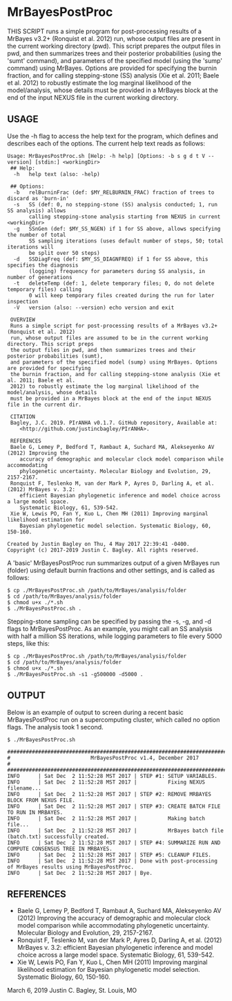 # MrBayesPostProc

THIS SCRIPT runs a simple program for post-processing results of a MrBayes v3.2+ (Ronquist et al. 2012) run, whose output files are present in the current working directory (pwd). This script prepares the output files in pwd, and then summarizes trees and their posterior probabilities (using the 'sumt' command), and parameters of the specified model (using the 'sump' command) using MrBayes. Options are provided for specifying the burnin fraction, and for calling stepping-stone (SS) analysis (Xie et al. 2011; Baele et al. 2012) to robustly estimate the log marginal likelihood of the model/analysis, whose details must be provided in a MrBayes block at the end of the input NEXUS file in the current working directory.

## USAGE

Use the -h flag to access the help text for the program, which defines and describes each of the options. The current help text reads as follows:

```
Usage: MrBayesPostProc.sh [Help: -h help] [Options: -b s g d t V --version] [stdin:] <workingDir> 
 ## Help:
  -h   help text (also: -help)

 ## Options:
  -b   relBurninFrac (def: $MY_RELBURNIN_FRAC) fraction of trees to discard as 'burn-in'
  -s   SS (def: 0, no stepping-stone (SS) analysis conducted; 1, run SS analysis) allows
       calling stepping-stone analysis starting from NEXUS in current <workingDir>
  -g   SSnGen (def: $MY_SS_NGEN) if 1 for SS above, allows specifying the number of total 
       SS sampling iterations (uses default number of steps, 50; total iterations will 
       be split over 50 steps) 
  -d   SSDiagFreq (def: $MY_SS_DIAGNFREQ) if 1 for SS above, this specifies the diagnosis 
       (logging) frequency for parameters during SS analysis, in number of generations
  -t   deleteTemp (def: 1, delete temporary files; 0, do not delete temporary files) calling
       0 will keep temporary files created during the run for later inspection 
  -V   version (also: --version) echo version and exit

 OVERVIEW
 Runs a simple script for post-processing results of a MrBayes v3.2+ (Ronquist et al. 2012)
 run, whose output files are assumed to be in the current working directory. This script preps 
 the output files in pwd, and then summarizes trees and their posterior probabilities (sumt), 
 and parameters of the specified model (sump) using MrBayes. Options are provided for specifying 
 the burnin fraction, and for calling stepping-stone analysis (Xie et al. 2011; Baele et al.
 2012) to robustly estimate the log marginal likelihood of the model/analysis, whose details 
 must be provided in a MrBayes block at the end of the input NEXUS file in the current dir.

 CITATION
 Bagley, J.C. 2019. PIrANHA v0.1.7. GitHub repository, Available at: 
	<http://github.com/justincbagley/PIrANHA>.

 REFERENCES
 Baele G, Lemey P, Bedford T, Rambaut A, Suchard MA, Alekseyenko AV (2012) Improving the 
    accuracy of demographic and molecular clock model comparison while accommodating 
    phylogenetic uncertainty. Molecular Biology and Evolution, 29, 2157-2167.
 Ronquist F, Teslenko M, van der Mark P, Ayres D, Darling A, et al. (2012) MrBayes v. 3.2: 
    efficient Bayesian phylogenetic inference and model choice across a large model space. 
    Systematic Biology, 61, 539-542. 
 Xie W, Lewis PO, Fan Y, Kuo L, Chen MH (2011) Improving marginal likelihood estimation for 
    Bayesian phylogenetic model selection. Systematic Biology, 60, 150-160.

Created by Justin Bagley on Thu, 4 May 2017 22:39:41 -0400.
Copyright (c) 2017-2019 Justin C. Bagley. All rights reserved.
```

A 'basic' MrBayesPostProc run summarizes output of a given MrBayes run (folder) using default burnin fractions and other settings, and is called as follows:

```
$ cp ./MrBayesPostProc.sh /path/to/MrBayes/analysis/folder
$ cd /path/to/MrBayes/analysis/folder
$ chmod u+x ./*.sh
$ ./MrBayesPostProc.sh .
```

Stepping-stone sampling can be specified by passing the -s, -g, and -d flags to MrBayesPostProc. As an example, you might call an SS analysis with half a million SS iterations, while logging parameters to file every 5000 steps, like this:

```
$ cp ./MrBayesPostProc.sh /path/to/MrBayes/analysis/folder
$ cd /path/to/MrBayes/analysis/folder
$ chmod u+x ./*.sh
$ ./MrBayesPostProc.sh -s1 -g500000 -d5000 .
```


## OUTPUT

Below is an example of output to screen during a recent basic MrBayesPostProc run on a supercomputing cluster, which called no option flags. The analysis took 1 second.

```
$ ./MrBayesPostProc.sh

##########################################################################################
#                          MrBayesPostProc v1.4, December 2017                           #
##########################################################################################
INFO      | Sat Dec  2 11:52:28 MST 2017 | STEP #1: SETUP VARIABLES. 
INFO      | Sat Dec  2 11:52:28 MST 2017 |          Fixing NEXUS filename... 
INFO      | Sat Dec  2 11:52:28 MST 2017 | STEP #2: REMOVE MRBAYES BLOCK FROM NEXUS FILE. 
INFO      | Sat Dec  2 11:52:28 MST 2017 | STEP #3: CREATE BATCH FILE TO RUN IN MRBAYES. 
INFO      | Sat Dec  2 11:52:28 MST 2017 |          Making batch file... 
INFO      | Sat Dec  2 11:52:28 MST 2017 |          MrBayes batch file (batch.txt) successfully created. 
INFO      | Sat Dec  2 11:52:28 MST 2017 | STEP #4: SUMMARIZE RUN AND COMPUTE CONSENSUS TREE IN MRBAYES. 
INFO      | Sat Dec  2 11:52:28 MST 2017 | STEP #5: CLEANUP FILES. 
INFO      | Sat Dec  2 11:52:28 MST 2017 | Done with post-processing of MrBayes results using MrBayesPostProc. 
INFO      | Sat Dec  2 11:52:28 MST 2017 | Bye. 
```


## REFERENCES

- Baele G, Lemey P, Bedford T, Rambaut A, Suchard MA, Alekseyenko AV (2012) Improving the accuracy of demographic and molecular clock model comparison while accommodating phylogenetic uncertainty. Molecular Biology and Evolution, 29, 2157-2167.
- Ronquist F, Teslenko M, van der Mark P, Ayres D, Darling A, et al. (2012) MrBayes v. 3.2: efficient Bayesian phylogenetic inference and model choice across a large model space. Systematic Biology, 61, 539-542. 
- Xie W, Lewis PO, Fan Y, Kuo L, Chen MH (2011) Improving marginal likelihood estimation for Bayesian phylogenetic model selection. Systematic Biology, 60, 150-160.

March 6, 2019
Justin C. Bagley, St. Louis, MO
